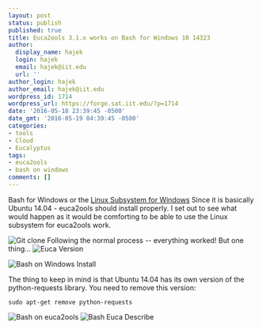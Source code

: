 ```yaml
---
layout: post
status: publish
published: true
title: Euca2ools 3.1.x works on Bash for Windows 10 14323
author:
  display_name: hajek
  login: hajek
  email: hajek@iit.edu
  url: ''
author_login: hajek
author_email: hajek@iit.edu
wordpress_id: 1714
wordpress_url: https://forge.sat.iit.edu/?p=1714
date: '2016-05-18 23:39:45 -0500'
date_gmt: '2016-05-19 04:39:45 -0500'
categories:
- tools
- Cloud
- Eucalyptus
tags:
- euca2ools
- bash on windows
comments: []
---
```

Bash for Windows or the [Linux Subsystem for Windows](http://blog.dustinkirkland.com/2016/04/howto-ubuntu-on-windows.html) Since it is basically Ubuntu 14.04 - euca2ools should install properly.  I set out to see what would happen as it would be comforting to be able to use the Linux subsystem for euca2ools work.

![*Git clone*](/assets/2016/05/bash-git-clone.png)
Following the normal process -- everything worked!  But one thing...
![*Euca Version*](/assets/2016/05/bash-euca-version.png)

![*Bash on Windows Install*](/assets/2016/05/bash-on-win-install-1024x608.png)

The thing to keep in mind is that Ubuntu 14.04 has its own version of the python-requests library.  You need to remove this version:

```sudo apt-get remove python-requests```

![*Bash on euca2ools*](/assets/2016/05/bash-euca2ools-building.png)
![*Bash Euca Describe*](/assets/2016/05/bash-euca-describe-instances.png)
